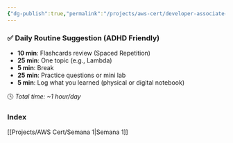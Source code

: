 ```yaml
---
{"dg-publish":true,"permalink":"/projects/aws-cert/developer-associate-dva-c02/","tags":["certifications/aws_associate_developer"]}
---
```


### ✅ Daily Routine Suggestion (ADHD Friendly)

- **10 min**: Flashcards review (Spaced Repetition)
- **25 min**: One topic (e.g., Lambda)
- **5 min**: Break
- **25 min**: Practice questions or mini lab
- **5 min**: Log what you learned (physical or digital notebook)

🕓 _Total time: ~1 hour/day_

### Index
[[Projects/AWS Cert/Semana 1\|Semana 1]]








